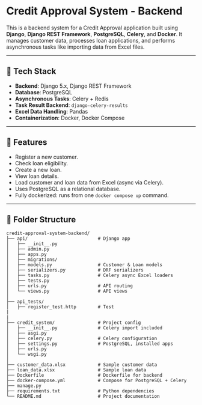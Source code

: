 # Credit Approval System - Backend

This is a backend system for a Credit Approval application built using **Django**, **Django REST Framework**, **PostgreSQL**, **Celery**, and **Docker**. It manages customer data, processes loan applications, and performs asynchronous tasks like importing data from Excel files.

---

## 🚀 Tech Stack

- **Backend**: Django 5.x, Django REST Framework
- **Database**: PostgreSQL
- **Asynchronous Tasks**: Celery + Redis
- **Task Result Backend**: `django-celery-results`
- **Excel Data Handling**: Pandas
- **Containerization**: Docker, Docker Compose

---

## 🧩 Features

- Register a new customer.
- Check loan eligibility.
- Create a new loan.
- View loan details.
- Load customer and loan data from Excel (async via Celery).
- Uses PostgreSQL as a relational database.
- Fully dockerized: runs from one `docker compose up` command.

---

## 📁 Folder Structure

```plaintext
credit-approval-system-backend/
├── api/                          # Django app
│   ├── __init__.py
│   ├── admin.py
│   ├── apps.py
│   ├── migrations/
│   ├── models.py                 # Customer & Loan models
│   ├── serializers.py            # DRF serializers
│   ├── tasks.py                  # Celery async Excel loaders
│   ├── tests.py
│   ├── urls.py                   # API routing
│   └── views.py                  # API views
│
├── api_tests/                
│   ├── register_test.http        # Test        
|
|
├── credit_system/                # Project config
│   ├── __init__.py               # Celery import included
│   ├── asgi.py
│   ├── celery.py                 # Celery configuration
│   ├── settings.py               # PostgreSQL, installed apps
│   ├── urls.py
│   └── wsgi.py
│
├── customer_data.xlsx            # Sample customer data
├── loan_data.xlsx                # Sample loan data
├── Dockerfile                    # Dockerfile for backend
├── docker-compose.yml            # Compose for PostgreSQL + Celery
├── manage.py
├── requirements.txt              # Python dependencies
└── README.md                     # Project documentation

